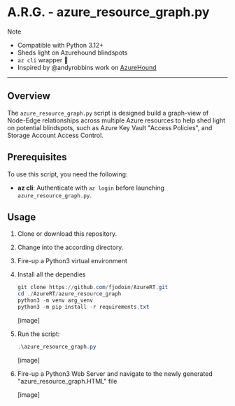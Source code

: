 # A.R.G. - azure_resource_graph.py
> [!NOTE]
> - Compatible with Python 3.12+
> - Sheds light on Azurehound blindspots
> - `az cli` wrapper 🌯
> - Inspired by @andyrobbins work on [AzureHound](https://github.com/SpecterOps/AzureHound)

---

## Overview  
The `azure_resource_graph.py` script is designed build a graph-view of Node-Edge relationships across multiple Azure resources to help shed light on potential blindspots, such as Azure Key Vault "Access Policies", and Storage Account Access Control.  

## Prerequisites  
To use this script, you need the following:

- **az cli**: Authenticate with `az login` before launching `azure_resource_graph.py`.

## Usage  
1. Clone or download this repository.  
2. Change into the according directory.  
3. Fire-up a Python3 virtual environment
4. Install all the dependies

   ```powershell
   git clone https://github.com/fjodoin/AzureRT.git
   cd ./AzureRT/azure_resource_graph
   python3 -m venv arg_venv
   python3 -m pip install -r requirements.txt
   ```

   [image]

5. Run the script:
   
   ```powershell
   .\azure_resource_graph.py
   ```

   [image]

6. Fire-up a Python3 Web Server and navigate to the newly generated "azure_resource_graph.HTML" file

   [image]


